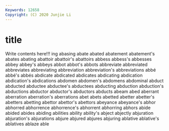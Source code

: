 ```yaml
---
Keywords: 12658
Copyright: (C) 2020 Junjie Li
---
```


# title

Write contents here!!!
ing 
abasing 
abate 
abated 
abatement 
abatement's 
abates 
abating 
abattoir 
abattoir's
abattoirs 
abbess 
abbess's 
abbesses 
abbey 
abbey's 
abbeys 
abbot 
abbot's 
abbots
abbreviate 
abbreviated 
abbreviates 
abbreviating 
abbreviation 
abbreviation's 
abbreviations 
abbé 
abbé's 
abbés
abdicate 
abdicated 
abdicates 
abdicating 
abdication 
abdication's 
abdications 
abdomen 
abdomen's 
abdomens
abdominal 
abduct 
abducted 
abductee 
abductee's 
abductees 
abducting 
abduction 
abduction's 
abductions
abductor 
abductor's 
abductors 
abducts 
abeam 
abed 
aberrant 
aberration 
aberration's 
aberrations
abet 
abets 
abetted 
abetter 
abetter's 
abetters 
abetting 
abettor 
abettor's 
abettors
abeyance 
abeyance's 
abhor 
abhorred 
abhorrence 
abhorrence's 
abhorrent 
abhorring 
abhors 
abide
abided 
abides 
abiding 
abilities 
ability 
ability's 
abject 
abjectly 
abjuration 
abjuration's
abjurations 
abjure 
abjured 
abjures 
abjuring 
ablative 
ablative's 
ablatives 
ablaze 
able
